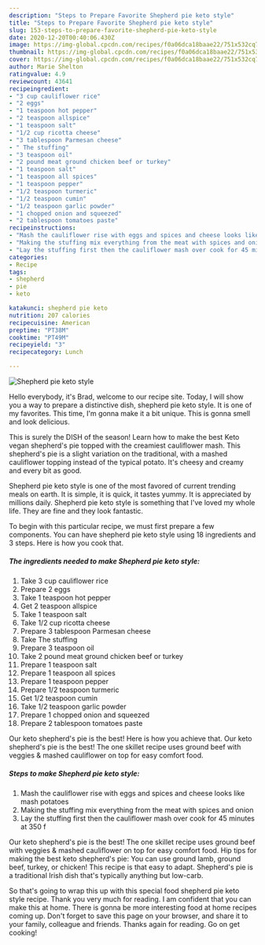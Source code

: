 ```yaml
---
description: "Steps to Prepare Favorite Shepherd pie keto style"
title: "Steps to Prepare Favorite Shepherd pie keto style"
slug: 153-steps-to-prepare-favorite-shepherd-pie-keto-style
date: 2020-12-20T00:40:06.430Z
image: https://img-global.cpcdn.com/recipes/f0a06dca18baae22/751x532cq70/shepherd-pie-keto-style-recipe-main-photo.jpg
thumbnail: https://img-global.cpcdn.com/recipes/f0a06dca18baae22/751x532cq70/shepherd-pie-keto-style-recipe-main-photo.jpg
cover: https://img-global.cpcdn.com/recipes/f0a06dca18baae22/751x532cq70/shepherd-pie-keto-style-recipe-main-photo.jpg
author: Marie Shelton
ratingvalue: 4.9
reviewcount: 43641
recipeingredient:
- "3 cup cauliflower rice"
- "2 eggs"
- "1 teaspoon hot pepper"
- "2 teaspoon allspice"
- "1 teaspoon salt"
- "1/2 cup ricotta cheese"
- "3 tablespoon Parmesan cheese"
- " The stuffing"
- "3 teaspoon oil"
- "2 pound meat ground chicken beef or turkey"
- "1 teaspoon salt"
- "1 teaspoon all spices"
- "1 teaspoon pepper"
- "1/2 teaspoon turmeric"
- "1/2 teaspoon cumin"
- "1/2 teaspoon garlic powder"
- "1 chopped onion and squeezed"
- "2 tablespoon tomatoes paste"
recipeinstructions:
- "Mash the cauliflower rise with eggs and spices and cheese looks like mash potatoes"
- "Making the stuffing mix everything from the meat with spices and onion"
- "Lay the stuffing first then the cauliflower mash over cook for 45 minutes at 350 f"
categories:
- Recipe
tags:
- shepherd
- pie
- keto

katakunci: shepherd pie keto 
nutrition: 207 calories
recipecuisine: American
preptime: "PT38M"
cooktime: "PT49M"
recipeyield: "3"
recipecategory: Lunch

---
```



![Shepherd pie keto style](https://img-global.cpcdn.com/recipes/f0a06dca18baae22/751x532cq70/shepherd-pie-keto-style-recipe-main-photo.jpg)

Hello everybody, it's Brad, welcome to our recipe site. Today, I will show you a way to prepare a distinctive dish, shepherd pie keto style. It is one of my favorites. This time, I'm gonna make it a bit unique. This is gonna smell and look delicious.

This is surely the DISH of the season! Learn how to make the best Keto vegan shepherd&#39;s pie topped with the creamiest cauliflower mash. This shepherd&#39;s pie is a slight variation on the traditional, with a mashed cauliflower topping instead of the typical potato. It&#39;s cheesy and creamy and every bit as good.

Shepherd pie keto style is one of the most favored of current trending meals on earth. It is simple, it is quick, it tastes yummy. It is appreciated by millions daily. Shepherd pie keto style is something that I've loved my whole life. They are fine and they look fantastic.


To begin with this particular recipe, we must first prepare a few components. You can have shepherd pie keto style using 18 ingredients and 3 steps. Here is how you cook that.

<!--inarticleads1-->

##### The ingredients needed to make Shepherd pie keto style:

1. Take 3 cup cauliflower rice
1. Prepare 2 eggs
1. Take 1 teaspoon hot pepper
1. Get 2 teaspoon allspice
1. Take 1 teaspoon salt
1. Take 1/2 cup ricotta cheese
1. Prepare 3 tablespoon Parmesan cheese
1. Take  The stuffing
1. Prepare 3 teaspoon oil
1. Take 2 pound meat ground chicken beef or turkey
1. Prepare 1 teaspoon salt
1. Prepare 1 teaspoon all spices
1. Prepare 1 teaspoon pepper
1. Prepare 1/2 teaspoon turmeric
1. Get 1/2 teaspoon cumin
1. Take 1/2 teaspoon garlic powder
1. Prepare 1 chopped onion and squeezed
1. Prepare 2 tablespoon tomatoes paste


Our keto shepherd&#39;s pie is the best! Here is how you achieve that. Our keto shepherd&#39;s pie is the best! The one skillet recipe uses ground beef with veggies &amp; mashed cauliflower on top for easy comfort food. 

<!--inarticleads2-->

##### Steps to make Shepherd pie keto style:

1. Mash the cauliflower rise with eggs and spices and cheese looks like mash potatoes
1. Making the stuffing mix everything from the meat with spices and onion
1. Lay the stuffing first then the cauliflower mash over cook for 45 minutes at 350 f


Our keto shepherd&#39;s pie is the best! The one skillet recipe uses ground beef with veggies &amp; mashed cauliflower on top for easy comfort food. Hip tips for making the best keto shepherd&#39;s pie: You can use ground lamb, ground beef, turkey, or chicken! This recipe is that easy to adapt. Shepherd&#39;s pie is a traditional Irish dish that&#39;s typically anything but low-carb. 

So that's going to wrap this up with this special food shepherd pie keto style recipe. Thank you very much for reading. I am confident that you can make this at home. There is gonna be more interesting food at home recipes coming up. Don't forget to save this page on your browser, and share it to your family, colleague and friends. Thanks again for reading. Go on get cooking!
